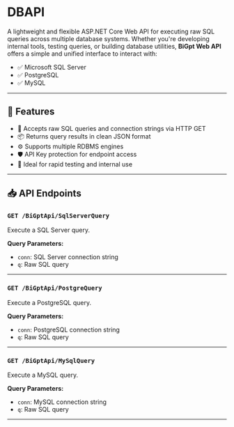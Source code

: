 # DBAPI

A lightweight and flexible ASP.NET Core Web API for executing raw SQL queries across multiple database systems. Whether you're developing internal tools, testing queries, or building database utilities, **BiGpt Web API** offers a simple and unified interface to interact with:

- ✅ Microsoft SQL Server  
- ✅ PostgreSQL  
- ✅ MySQL  

---

## 🚀 Features

- 🔗 Accepts raw SQL queries and connection strings via HTTP GET
- 📦 Returns query results in clean JSON format
- ⚙️ Supports multiple RDBMS engines
- 🛡️ API Key protection for endpoint access
- 🧪 Ideal for rapid testing and internal use

---

## 📥 API Endpoints

### `GET /BiGptApi/SqlServerQuery`
Execute a SQL Server query.

**Query Parameters:**
- `conn`: SQL Server connection string
- `q`: Raw SQL query

---

### `GET /BiGptApi/PostgreQuery`
Execute a PostgreSQL query.

**Query Parameters:**
- `conn`: PostgreSQL connection string
- `q`: Raw SQL query

---

### `GET /BiGptApi/MySqlQuery`
Execute a MySQL query.

**Query Parameters:**
- `conn`: MySQL connection string
- `q`: Raw SQL query

---
